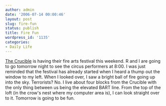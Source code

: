 ```yaml
---
author: admin
date: '2006-07-14 00:00:46'
layout: post
slug: fire-fun
status: publish
title: Fire Fun
wordpress_id: '1135'
categories:
- Daily Life
---
```


[The Crucible](http://www.thecrucible.org/) is having their fire arts
festival this weekend. R and I are going to go tomorrow night to see the
circus performers at 8:00. I was just reminded that the festival has
already started when I heard a thump out the window to my left. When I
looked over, I saw a bright ball of fire going up into the sky.
Terrorists? No. I live about four blocks from the Crucible with the only
thing between us being the elevated BART line. From the top of the loft
(in the crow's nest where my computer area is), I can look straight over
to it. Tomorrow is going to be fun.
